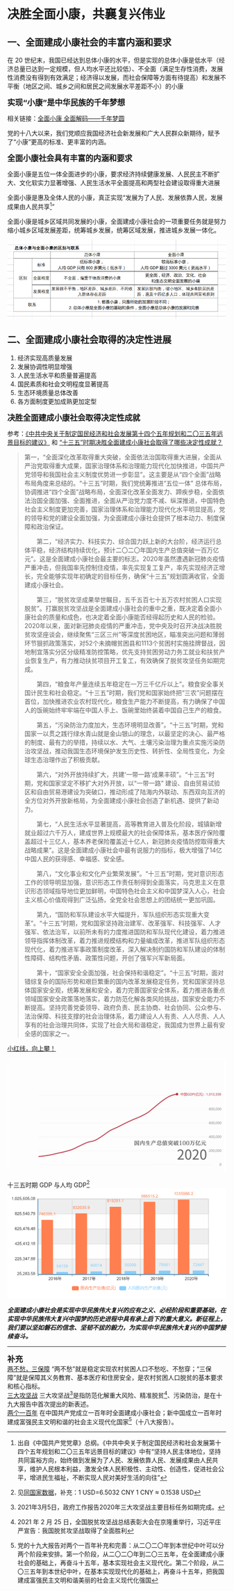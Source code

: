 # 决胜全面小康，共襄复兴伟业

## 一、全面建成小康社会的丰富内涵和要求

在 20 世纪末，我国已经达到总体小康的水平，但是实现的总体小康是低水平（经济总量已达到一定规模，但人均水平还比较低）、不全面（满足生存性消费，发展性消费没有得到有效满足；经济得以发展，而社会保障等方面有待提高）和发展不平衡（地区之间、城乡之间和居民之间发展水平差距不小）的小康

<font size="4"><strong>实现“小康”是中华民族的千年梦想</strong></font>

相关链接：[全面小康 全面解码——千年梦圆](https://w.yangshipin.cn/video?type=0&vid=c000008pjrl)

党的十八大以来，我们党顺应我国经济社会新发展和广大人民群众新期待，赋予了“小康”更高的标准、更丰富的内涵。

<font size="4"><strong>全面小康社会具有丰富的内涵和要求</strong></font>

全面小康是五位一体全面进步的小康，要求经济持续健康发展、人民民主不断扩大、文化软实力显著增强、人民生活水平全面提高和两型社会建设取得重大进展

全面小康是惠及全体人民的小康，真正实现“发展为了人民、发展依靠人民，发展成果由人民共享[^人民]”

全面小康是城乡区域共同发展的小康，全面建成小康社会的一项重要任务就是努力缩小城乡区域发展差距，统筹城乡发展，统筹区域发展，推进城乡发展一体化。

![well-off-society](./images/well-off-society.png)

## 二、全面建成小康社会取得的决定性进展

1. 经济实现高质量发展
2. 发展协调性明显增强
3. 人民生活水平和质量普遍提高
4. 国民素质和社会文明程度显著提高
5. 生态环境质量总体改善
6. 各方面制度更加成熟更加定型

<font size="4"><strong>决胜全面建成小康社会取得决定性成就 </strong></font>

参考：[《中共中央关于制定国民经济和社会发展第十四个五年规划和二〇三五年远景目标的建议》](http://www.gov.cn/zhengce/2020-11/03/content_5556991.htm) 和 [“十三五”时期决胜全面建成小康社会取得了哪些决定性成就？](http://www.12371.cn/2020/11/13/VIDE1605261301920576.shtml)

> 第一，“全面深化改革取得重大突破，全面依法治国取得重大进展，全面从严治党取得重大成果，国家治理体系和治理能力现代化加快推进，中国共产党领导和我国社会主义制度优势进一步彰显”。这主要是从“四个全面”战略布局角度来总结的。“十三五”时期，我们党统筹推进“五位一体”  总体布局，协调推进“四个全面”战略布局，全面深化改革全面发力、蹄疾步稳，全面依法治国全面加强、全面推进，全面从严治党力度不减、纵深推进，中国特色社会主义制度更加完善，国家治理体系和治理能力现代化水平明显提高，党的领导和党的建设全面加强，为全面建成小康社会提供了根本动力、制度保障和政治保证。
>
> 　　第二，“经济实力、科技实力、综合国力跃上新的大台阶，经济运行总体平稳，经济结构持续优化，预计二〇二〇年国内生产总值突破一百万亿元”。这是全面建成小康社会最主要的标志。2020年虽然遭遇新冠肺炎疫情严重冲击，但我国率先控制住疫情，率先实现复工复产，率先实现经济正增长，完全能够实现年初确定的目标任务，确保“十三五”规划圆满收官，全面建成小康社会。
>
> 　　第三，“脱贫攻坚成果举世瞩目，五千五百七十五万农村贫困人口实现脱贫”。打赢脱贫攻坚战是全面建成小康社会的重中之重，既决定着全面小康社会的质量和成色，也决定着全面小康能否经得起历史和人民的检验。2020年以来，面对新冠肺炎疫情的严重冲击，党中央及时召开决战决胜脱贫攻坚座谈会，继续聚焦“三区三州”等深度贫困地区，瞄准突出问题和薄弱环节狠抓政策落实，对52个未摘帽贫困县和1113个贫困村实施挂牌督战，因地制宜落实分区分级精准防控策略，优先支持贫困劳动力务工就业和扶贫产业恢复生产，有力推动扶贫项目开工复工，有效确保了脱贫攻坚任务如期完成。
>
> 　　第四，“粮食年产量连续五年稳定在一万三千亿斤以上”。粮食安全事关国计民生和社会稳定。“十三五”时期，我们党和国家始终把“三农”问题摆在首位，加快推进农业农村现代化，粮食生产能力不断提高，有力确保了中国人的饭碗始终牢牢端在中国人手上、饭碗里始终装着中国自己生产的粮食。
>
> 　　第五，“污染防治力度加大，生态环境明显改善”。“十三五”时期，党和国家一以贯之践行绿水青山就是金山银山的理念，以最坚定的决心、最严格的制度、最有力的举措，持续以水、大气、土壤污染治理为重点实施污染防治攻坚战，推动我国生态环境保护发生历史性、转折性、全局性变化，为全球生态治理作出了积极贡献。
>
> 　　第六，“对外开放持续扩大，共建‘一带一路’成果丰硕”。“十三五”时期，党和国家坚定不移扩大对外开放，以“一带一路”  建设、自由贸易试验区和自由贸易港建设为突破口，推动形成了陆海内外联动、东西双向互济的全方位对外开放新格局，为全面建成小康社会创造了新机遇、提供了新动力。
>
> 　　第七，“人民生活水平显著提高，高等教育进入普及化阶段，城镇新增就业超过六千万人，建成世界上规模最大的社会保障体系，基本医疗保险覆盖超过十三亿人，基本养老保险覆盖近十亿人，新冠肺炎疫情防控取得重大战略成果”。这是全面建成小康社会中最有说服力的指标，极大增强了14亿中国人民的获得感、幸福感、安全感。
>
> 　　第八，“文化事业和文化产业繁荣发展”。“十三五”时期，党对意识形态工作的领导明显加强，意识形态工作责任制得到全面落实，马克思主义在意识形态领域指导地位更加鲜明，中国特色社会主义和中国梦深入人心，社会主义核心价值观得到广泛弘扬，全党全社会思想上的团结统一更加巩固。
>
> 　　第九，“国防和军队建设水平大幅提升，军队组织形态实现重大变革”。“十三五”时期，党和国家坚持政治建军、改革强军、科技强军、人才强军、依法治军，以前所未有的力度推进国防和军队现代化建设，着力推进领导指挥体制改革，着力推进规模结构和力量编成改革，推进军队组织形态现代化，着力推进军事政策制度改革，深入解决制约国防和军队建设的体制性障碍、结构性矛盾、政策性问题，开创了强军兴军新局面。
>
> 　　第十，“国家安全全面加强，社会保持和谐稳定”。“十三五”时期，面对错综复杂的国际形势和艰巨繁重的国内改革发展稳定任务，党和国家坚持总体国家安全观，统筹发展和安全，着力完善国家安全体系，着力推进各重点领域国家安全政策落地落实，着力防范化解各类风险挑战，国家安全能力不断提高。坚持完善党委领导、政府负责、民主协商、社会协同、公众参与、法治保障、科技支撑的社会治理体系，着力建设人人有责、人人尽责、人人享有的社会治理共同体，实现了社会大局和谐稳定，我国成为世界上最有安全感的国家之一。

[小红线，向上攀！](https://mp.weixin.qq.com/s/RgF7Ctth_1YI-EjfxAeOAg)  

![gdp-line](./images/GDPLine.png)

十三五时期 GDP 与人均 GDP[^GDP数据来源]  
![gdp](./images/GDP.png)



***全面建成小康社会是实现中华民族伟大复兴的应有之义、必经阶段和重要基础，在实现中华民族伟大复兴中国梦的历史进程中具有承上启下的重大意义。新征程上，我们要以坚如磐石的信念、坚韧不拔的毅力，为实现中华民族伟大复兴的中国梦接续奋斗。***



----

<font size="4"><strong>补充</strong></font>  
[两不愁，三保障](https://baike.baidu.com/item/%E4%B8%A4%E4%B8%8D%E6%84%81%E4%B8%89%E4%BF%9D%E9%9A%9C/23151980?fr=aladdin) “两不愁”就是稳定实现农村贫困人口不愁吃、不愁穿；“三保障”就是保障其义务教育、基本医疗和住房安全，是农村贫困人口脱贫的基本要求和核心指标。  
[三大攻坚战](https://baike.baidu.com/item/%E4%B8%89%E5%A4%A7%E6%94%BB%E5%9D%9A%E6%88%98/22414205?fr=aladdin) 三大攻坚战[^三大攻坚战]是指防范化解重大风险、精准脱贫[^脱贫攻坚战]、污染防治，是在十九大报告中首次提出的新表述。  
[两个一百年](https://baike.baidu.com/item/%E4%B8%A4%E4%B8%AA%E4%B8%80%E7%99%BE%E5%B9%B4/4272808?fr=aladdin) 在中国共产党成立一百年时全面建成小康社会；新中国成立一百年时建成富强民主文明和谐的社会主义现代化国家[^两个一百年]（十八大报告）。

[^人民]: 出自《中国共产党党章》总纲。《中共中央关于制定国民经济和社会发展第十四个五年规划和二〇三五年远景目标的建议》中有“坚持人民主体地位，坚持共同富裕方向，始终做到发展为了人民、发展依靠人民、发展成果由人民共享，维护人民根本利益，激发全体人民积极性、主动性、创造性，促进社会公平，增进民生福祉，不断实现人民对美好生活的向往”

[^GDP数据来源]: 见[同国家数据](https://data.stats.gov.cn/easyquery.htm?cn=C01)，补充：1 USD=6.5032 CNY    1 CNY ≈ 0.1538 USD
[^脱贫攻坚战]: 2021 年 2 月 25 日，全国脱贫攻坚战总结表彰大会在京隆重举行，习近平庄严宣告：我国脱贫攻坚战取得了全面胜利
[^三大攻坚战]: 2021年3月5日，政府工作报告2020年三大攻坚战主要目标任务如期完成。
[^两个一百年]: 党的十九大报告对两个一百年补充和完善：从二〇二〇年到本世纪中叶可以分两个阶段来安排。第一个阶段，从二〇二〇年到二〇三五年，在全面建成小康社会的基础上，再奋斗十五年，基本实现社会主义现代化。第二个阶段，从二〇三五年到本世纪中叶，在基本实现现代化的基础上，再奋斗十五年，把我国建成富强民主文明和谐美丽的社会主义现代化强国
